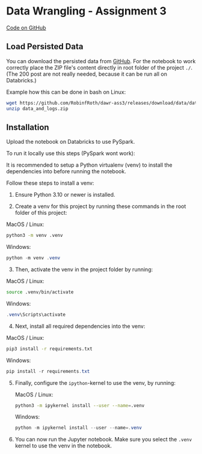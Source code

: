 # Data Wrangling - Assignment 3

[Code on GitHub](https://github.com/RobinfRoth/dawr-ass3)

## Load Persisted Data

You can download the persisted data from [GitHub](https://github.com/RobinfRoth/dawr-ass3/releases/download/data/data_and_logs.zip).
For the notebook to work correctly place the ZIP file's content directly in root folder of the project `./`. (The 200 post are not really
needed, because it can be run all on Databricks.)

Example how this can be done in bash on Linux:

```bash
wget https://github.com/RobinfRoth/dawr-ass3/releases/download/data/data_and_logs.zip
unzip data_and_logs.zip
```

## Installation

Upload the notebook on Databricks to use PySpark.

To run it locally use this steps (PySpark wont work): 

It is recommended to setup a Python virtualenv (venv) to install the dependencies into before running the notebook.

Follow these steps to install a venv:

1. Ensure Python 3.10 or newer is installed.

2. Create a venv for this project by running these commands in the root folder of this project:

MacOS / Linux:
```bash
python3 -m venv .venv
```

Windows:
```powershell
python -m venv .venv
```

3. Then, activate the venv in the project folder by running:

MacOS / Linux:
```bash
source .venv/bin/activate
```

Windows:
```powershell
.venv\Scripts\activate
```

4. Next, install all required dependencies into the venv:

MacOS / Linux:
```bash
pip3 install -r requirements.txt
```

Windows:
```powershell
pip install -r requirements.txt
```

5. Finally, configure the `ipython`-kernel to use the venv, by running:

    MacOS / Linux:
    ```bash
    python3 -m ipykernel install --user --name=.venv
    ```

    Windows:
    ```powershell
    python -m ipykernel install --user --name=.venv
    ```

6. You can now run the Jupyter notebook. Make sure you select the `.venv` kernel to use the venv in the notebook.
